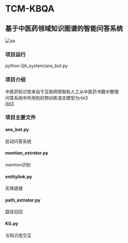 # TCM-KBQA
## 基于中医药领域知识图谱的智能问答系统<br>
![aa](https://github.com/lwb69/TCM-KBQA/blob/master/问答流程.png) 
### 项目运行
python QA_system/ans_bot.py
### 项目介绍
中医药知识库来自于互联网爬取和人工从中医药书籍中整理<br>
问答系统中所用到的预训练语言模型为rbt3<br>
[rbt3](https://huggingface.co/hfl/rbt3)
### 项目主要文件
#### ans_bot.py
启动问答系统
#### mention_extrator.py
mention识别
#### entitylink.py
实体链接
#### path_extrator.py
路径召回
#### KG.py
与知识库交互

